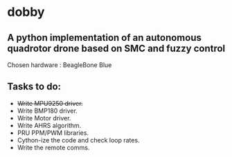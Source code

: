 dobby
======

A python implementation of an autonomous quadrotor drone based on SMC and fuzzy control
---------------------------------------------------------------------------------------

Chosen hardware : BeagleBone Blue

Tasks to do:
------------

* ~~Write MPU9250 driver.~~
* Write BMP180 driver.
* Write Motor driver.
* Write AHRS algorithm.
* PRU PPM/PWM libraries.
* Cython-ize the code and check loop rates.
* Write the remote comms.
